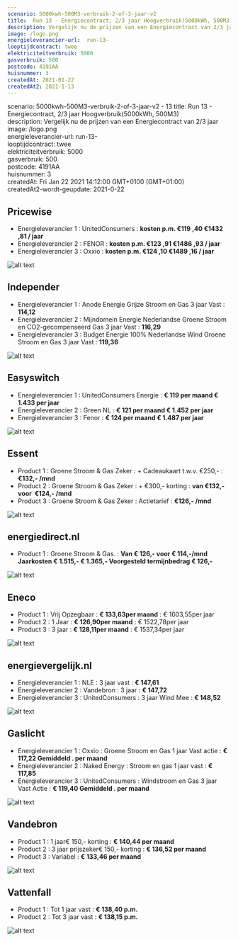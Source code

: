 ```yaml
---
scenario: 5000kwh-500M3-verbruik-2-of-3-jaar-v2  
title:  Run 13 - Energiecontract, 2/3 jaar Hoogverbruik(5000kWh, 500M3)  
description: Vergelijk nu de prijzen van een Energiecontract van 2/3 jaar  
image: /logo.png  
energieleverancier-url:  run-13-  
looptijdcontract: twee  
elektriciteitverbruik: 5000  
gasverbruik: 500  
postcode: 4191AA  
huisnummer: 3  
createdAt: 2021-01-22
createdAt2: 2021-1-13 
---
```

scenario: 5000kwh-500M3-verbruik-2-of-3-jaar-v2  - 13
title:  Run 13 - Energiecontract, 2/3 jaar Hoogverbruik(5000kWh, 500M3)  
description: Vergelijk nu de prijzen van een Energiecontract van 2/3 jaar  
image: /logo.png  
energieleverancier-url:  run-13-  
looptijdcontract: twee  
elektriciteitverbruik: 5000  
gasverbruik: 500  
postcode: 4191AA  
huisnummer: 3  
createdAt: Fri Jan 22 2021 14:12:00 GMT+0100 (GMT+01:00)  
createdAt2-wordt-geupdate: 2021-0-22  


## Pricewise    
    
- Energieleverancier 1 :  UnitedConsumers  :  **kosten p.m. €119 ,40 €1432 ,81 / jaar**  
- Energieleverancier 2 :  FENOR :  **kosten p.m. €123 ,91 €1486 ,93 / jaar**  
- Energieleverancier 3 :  Oxxio :  **kosten p.m. €124 ,10 €1489 ,16 / jaar** 
 
![alt text](/img/el/pricewise-5000kwh-500M3-verbruik-2-of-3-jaar-v2-week3.png "Vergelijk energietarieven Pricewise")
## Independer    
  
- Energieleverancier 1 :  Anode Energie Grijze Stroom en Gas 3 jaar Vast  :  **114,12**  
- Energieleverancier 2 :  Mijndomein Energie Nederlandse Groene Stroom en CO2-gecompenseerd Gas 3 jaar Vast :  **116,29**  
- Energieleverancier 3 :  Budget Energie 100% Nederlandse Wind Groene Stroom en Gas 3 jaar Vast :  **119,36**  

 
![alt text](/img/el/independer-5000kwh-500M3-verbruik-2-of-3-jaar-v2-week3.png "Vergelijk energietarieven Independer")
## Easyswitch    
 
- Energieleverancier 1 :  UnitedConsumers Energie  : **€ 119 per maand € 1.433 per jaar**   
- Energieleverancier 2 :  Green NL : **€ 121 per maand € 1.452 per jaar**  
- Energieleverancier 3 :  Fenor :  **€ 124 per maand € 1.487 per jaar**   
 
![alt text](/img/el/easyswitch-5000kwh-500M3-verbruik-2-of-3-jaar-v2-week3.png "Vergelijk energietarieven Easyswitch")
## Essent    
  
- Product 1 :  Groene Stroom & Gas Zeker  : + Cadeaukaart t.w.v. €250,-  : **€132,- /mnd**  
- Product 2 :  Groene Stroom & Gas Zeker : + €300,- korting  : **van €132,- voor  €124,- /mnd**  
- Product 3 :  Groene Stroom & Gas Zeker :  Actietarief  : **€126,- /mnd**  
 

![alt text](/img/el/essent-5000kwh-500M3-verbruik-2-of-3-jaar-v2-week3.png "Vergelijk energietarieven Essent")
## energiedirect.nl    

- Product 1 :  Groene Stroom & Gas.  : **Van € 126,- voor € 114,-/mnd Jaarkosten € 1.515,- € 1.365,- Voorgesteld termijnbedrag € 126,-**  
 
![alt text](/img/el/energiedirect-5000kwh-500M3-verbruik-2-of-3-jaar-v2-week3.png "Vergelijk energietarieven energiedirect.nl")
## Eneco    
   
- Product 1 :  Vrij Opzegbaar  : **€ 133,63per maand**  : € 1603,55per jaar  
- Product 2 :  1 Jaar : **€ 126,90per maand**  : € 1522,78per jaar  
- Product 3 :  3 jaar :  **€ 128,11per maand**  : € 1537,34per jaar  
 
![alt text](/img/el/eneco-5000kwh-500M3-verbruik-2-of-3-jaar-v2-week3.png "Vergelijk energietarieven Eneco")
## energievergelijk.nl    
   
- Energieleverancier 1 :  NLE  : 3 jaar vast   : **€ 147,61**  
- Energieleverancier 2 :  Vandebron : 3 jaar   : **€ 147,72**  
- Energieleverancier 3 :  UnitedConsumers :  3 jaar Wind Mee   : **€ 148,52**  
 
![alt text](/img/el/energievergelijk-5000kwh-500M3-verbruik-2-of-3-jaar-v2-week3.png "Vergelijk energietarieven energievergelijk.nl")
## Gaslicht    
  
- Energieleverancier 1 : Oxxio : Groene Stroom en Gas 1 jaar Vast actie : **€ 117,22 Gemiddeld . per maand**   
- Energieleverancier 2 : Naked Energy : Stroom en gas 1 jaar vast : **€ 117,85**   
- Energieleverancier 3 : UnitedConsumers : Windstroom en Gas 3 jaar Vast Actie : **€ 119,40 Gemiddeld . per maand**  

![alt text](/img/el/gaslicht-5000kwh-500M3-verbruik-2-of-3-jaar-v2-week3.png "Vergelijk energietarieven gaslicht")
## Vandebron    

- Product 1 :  1 jaar€ 150,- korting  :  **€ 140,44 per maand**   
- Product 2 :  3 jaar prijszeker€ 150,- korting :  **€ 136,52 per maand**  
- Product 3 :  Variabel :  **€ 133,46 per maand**   
 
![alt text](/img/el/vandebron-5000kwh-500M3-verbruik-2-of-3-jaar-v2-week3.png "Vergelijk energietarieven VandeBron")
## Vattenfall    
  
- Product 1 :  Tot 1 jaar vast  : **€ 138,40 p.m.**   
- Product 2 :  Tot 3 jaar vast : **€ 138,15 p.m.**  

![alt text](/img/el/vattenfall-5000kwh-500M3-verbruik-2-of-3-jaar-v2-week3.png "Vergelijk energietarieven Vattenfall")